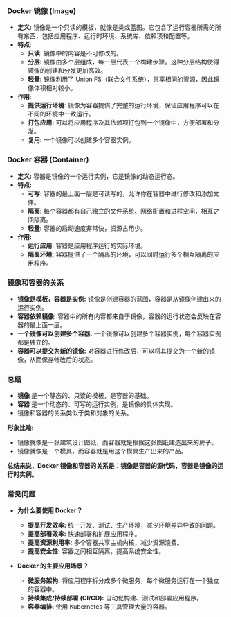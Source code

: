 
### Docker 镜像 (Image)

- **定义:** 镜像是一个只读的模板，就像是类或蓝图。它包含了运行容器所需的所有东西，包括应用程序、运行时环境、系统库、依赖项和配置等。
- **特点:**
    - **只读:** 镜像中的内容是不可修改的。
    - **分层:** 镜像由多个层组成，每一层代表一个构建步骤。这种分层结构使得镜像的创建和分发更加高效。
    - **轻量:** 镜像利用了 Union FS（联合文件系统），共享相同的资源，因此镜像体积相对较小。
- **作用:**
    - **提供运行环境:** 镜像为容器提供了完整的运行环境，保证应用程序可以在不同的环境中一致运行。
    - **打包应用:** 可以将应用程序及其依赖项打包到一个镜像中，方便部署和分发。
    - **复用:** 一个镜像可以创建多个容器实例。

### Docker 容器 (Container)

- **定义:** 容器是镜像的一个运行实例，它是镜像的动态运行态。
- **特点:**
    - **可写:** 容器的最上面一层是可读写的，允许你在容器中进行修改和添加文件。
    - **隔离:** 每个容器都有自己独立的文件系统、网络配置和进程空间，相互之间隔离。
    - **轻量:** 容器的启动速度非常快，资源占用少。
- **作用:**
    - **运行应用:** 容器是应用程序运行的实际环境。
    - **隔离环境:** 容器提供了一个隔离的环境，可以同时运行多个相互隔离的应用程序。

### 镜像和容器的关系

- **镜像是模板，容器是实例:** 镜像是创建容器的蓝图，容器是从镜像创建出来的运行实例。
- **容器依赖镜像:** 容器中的所有内容都来自于镜像，容器的运行状态会反映在容器的最上面一层。
- **一个镜像可以创建多个容器:** 一个镜像可以创建多个容器实例，每个容器实例都是独立的。
- **容器可以提交为新的镜像:** 对容器进行修改后，可以将其提交为一个新的镜像，从而保存修改后的状态。

### 总结

- **镜像** 是一个静态的、只读的模板，是容器的基础。
- **容器** 是一个动态的、可写的运行实例，是镜像的具体实现。
- 镜像和容器的关系类似于类和对象的关系。

**形象比喻:**

- 镜像就像是一张建筑设计图纸，而容器就是根据这张图纸建造出来的房子。
- 镜像就像是一个模具，而容器就是用这个模具生产出来的产品。

**总结来说，Docker 镜像和容器的关系是：镜像是容器的源代码，容器是镜像的运行时实例。**

### 常见问题

- **为什么要使用 Docker？**
    
    - **提高开发效率:** 统一开发、测试、生产环境，减少环境差异导致的问题。
    - **提高部署效率:** 快速部署和扩展应用程序。
    - **提高资源利用率:** 多个容器共享主机内核，减少资源浪费。
    - **提高安全性:** 容器之间相互隔离，提高系统安全性。
- **Docker 的主要应用场景？**
    
    - **微服务架构:** 将应用程序拆分成多个微服务，每个微服务运行在一个独立的容器中。
    - **持续集成/持续部署 (CI/CD):** 自动化构建、测试和部署应用程序。
    - **容器编排:** 使用 Kubernetes 等工具管理大量的容器。